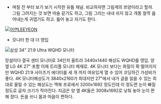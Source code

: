 * 며칠 전 부터 보기 보기 시작한 유툽 채널. 비교하자면 그림계의 쯔양이라고 할까. 그림 그려지는 것 보면 마술 같기도 하고, 그림 그리는 내내 쉬지 않고 개똥 철학 읊어내는게 귀엽기도 하고. 틀어 놓고 자기도 한다.

[![이연LEEYEON](https://yt3.ggpht.com/ytc/AAUvwnh2voOp6oMmYk4PiO6szZ7rMzx9cap-vZI8dj8yow=s176-c-k-c0x00ffffff-no-rj)](https://www.youtube.com/channel/UCKw7Jsu2cMU_D4yK8VMms1Q)

* 모니터 한 대 더 영입

![삼성 34" 21:9 Ultra WQHD 모니터](/assets/img/SS_WQHD.jpg)

망설이다 결국 센터 모니터로 34인치 울트라 3440x1440 해상도 WQHD를 영입. 양 옆 LG 4K 27" 포함 이제 트리플 모니터 체재로. 4K 모니터 보다는 화질이 확 떨어지지만 WQHD 21:9 사이즈가 에디터를 세 개 까지 여유있게 열 수 있어 코딩하긴 가성비가 좋다. 4K 모니터해상도가 3840x2160가 최대지만 27"에서 내가 글을 읽을 수 있는 최대로 올릴 수 있는 해상도는 맥북 프로에서 3200x1692 정도인데 이 정도면 눈이 빠질 정도로 글자 크기가 작아진다. 지금은 양 옆 4K들은 3008x1692로 낮춰 놓아 눈이 편해 졌다. 돈을 쓰니 몸과 마음이 편하다.  
 
